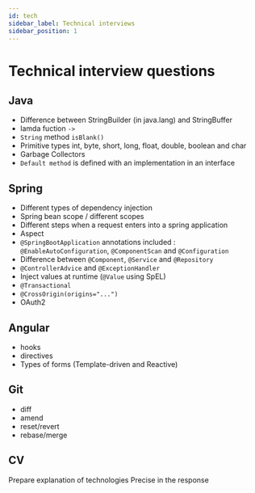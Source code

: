```yaml
---
id: tech
sidebar_label: Technical interviews
sidebar_position: 1
---
```


# Technical interview questions

## Java
- Difference between StringBuilder (in java.lang) and StringBuffer
- lamda fuction `->`
- `String` method `isBlank()`
- Primitive types int, byte, short, long, float, double, boolean and char
- Garbage Collectors
- `Default method` is defined with an implementation in an interface

## Spring
- Different types of dependency injection
- Spring bean scope / different scopes
- Different steps when a request enters into a spring application
- Aspect
- `@SpringBootApplication` annotations included : `@EnableAutoConfiguration`, `@ComponentScan` and `@Configuration`
- Difference between `@Component`, `@Service` and `@Repository`
- `@ControllerAdvice` and `@ExceptionHandler`
- Inject values at runtime (`@Value` using SpEL)
- `@Transactional`
- `@CrossOrigin(origins="...")`
- OAuth2

## Angular
- hooks
- directives
- Types of forms (Template-driven and Reactive)

## Git
- diff
- amend
- reset/revert
- rebase/merge

## CV
Prepare explanation of technologies
Precise in the response
